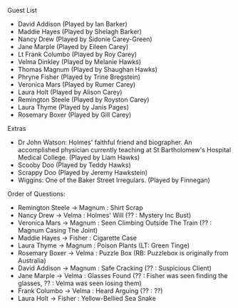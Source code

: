 Guest List

- David Addison (Played by Ian Barker)
- Maddie Hayes (Played by Shelagh Barker)
- Nancy Drew (Played by Sidonie Carey-Green)
- Jane Marple (Played by Eileen Carey)
- Lt Frank Columbo (Played by Roy Carey)
- Velma Dinkley (Played by Melanie Hawks)
- Thomas Magnum (Played by Shaughan Hawks)
- Phryne Fisher (Played by Trine Bregstein)
- Veronica Mars (Played by Rumer Carey)
- Laura Holt (Played by Alison Carey)
- Remington Steele (Played by Royston Carey)
- Laura Thyme (Played by Janis Pages)
- Rosemary Boxer (Played by Gill Carey)

Extras
- Dr John Watson: Holmes' faithful friend and biographer. An accomplished physician currently teaching at St Bartholomew's Hospital Medical College. (Played by Liam Hawks)
- Scooby Doo (Played by Teddy Hawks)
- Scrappy Doo (Played by Jeremy Hawkstein)
- Wiggins: One of the Baker Street Irregulars. (Played by Finnegan)

Order of Questions:
- Remington Steele -> Magnum : Shirt Scrap
- Nancy Drew -> Velma : Holmes' Will (?? : Mystery Inc Bust)
- Veronica Mars -> Magnum : Seen Climbing Outside The Train (?? : Magnum Casing The Joint)
- Maddie Hayes -> Fisher : Cigarette Case
- Laura Thyme -> Magnum : Poison Plants (LT: Green Tinge)
- Rosemary Boxer -> Velma : Puzzle Box (RB: Puzzlebox is originally from Australia)
- David Addison -> Magnum : Safe Cracking (?? : Suspicious Client)
- Jane Marple -> Velma : Glasses Found (?? : Fisher was seen finding the glasses, ?? : Velma was seen losing them)
- Frank Columbo -> Velma : Heard Arguing (?? : ??) 
- Laura Holt -> Fisher : Yellow-Bellied Sea Snake